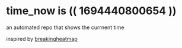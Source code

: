 # time_now is (( 1694440800654 ))

an automated repo that shows the currnent time

inspired by [breakingheatmap](https://github.com/breakingheatmap/breakingheatmap)
